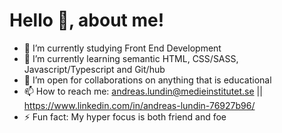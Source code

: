 # Hello 👋, about me! 

- 🔭 I’m currently studying Front End Development 
- 🌱 I’m currently learning semantic HTML, CSS/SASS, Javascript/Typescript and Git/hub
- 👯 I’m open for collaborations on anything that is educational 
- 📫 How to reach me: andreas.lundin@medieinstitutet.se || https://www.linkedin.com/in/andreas-lundin-76927b96/
- ⚡ Fun fact: My hyper focus is both friend and foe

<!--
-
- 🤔 I’m looking for help with ...
- 💬 Ask me about ...
-
- 😄 Pronouns: ...
- 
--> 
